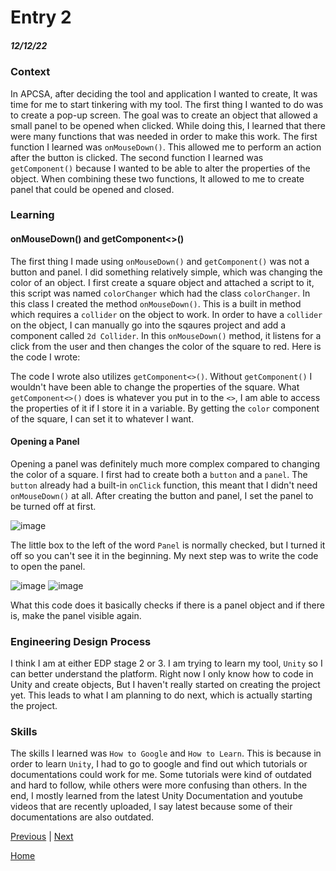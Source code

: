 # Entry 2
##### 12/12/22



### Context

In APCSA, after deciding the tool and application I wanted to create, It was time for me to start tinkering with my tool. The first thing I wanted to do was to create a pop-up screen. The goal was to create an object that allowed a small panel to be opened when clicked. While doing this, I learned that there were many functions that was needed in order to make this work. The first function I learned was `onMouseDown()`. This allowed me to perform an action after the button is clicked. The second function I learned was `getComponent()` because I wanted to be able to alter the properties of the object. When combining these two functions, It allowed to me to create panel that could be opened and closed.

### Learning

#### onMouseDown() and getComponent<>()

The first thing I made using `onMouseDown()` and `getComponent()` was not a button and panel. I did something relatively simple, which was changing the color of an object. I first create a square object and attached a script to it, this script was named `colorChanger` which had the class `colorChanger`. In this class I created the method `onMouseDown()`. This is a built in method which requires a `collider` on the object to work. In order to have a `collider` on the object, I can manually go into the sqaures project and add a component called `2d Collider`. In this `onMouseDown()` method, it listens for a click from the user and then changes the color of the square to red. Here is the code I wrote:


The code I wrote also utilizes `getComponent<>()`. Without `getComponent()` I wouldn't have been able to change the properties of the square. What `getComponent<>()` does is whatever you put in to the `<>`, I am able to access the properties of it if I store it in a variable. By getting the `color` component of the square, I can set it to whatever I want.


#### Opening a Panel

Opening a panel was definitely much more complex compared to changing the color of a square. I first had to create both a `button` and a `panel`. The `button` already had a built-in `onClick` function, this meant that I didn't need `onMouseDown()` at all. After creating the button and panel, I set the panel to be turned off at first.

![image](https://user-images.githubusercontent.com/73479590/208309715-ccfc947b-a269-44af-83fd-a08fb70509a4.png)

The little box to the left of the word `Panel` is normally checked, but I turned it off so you can't see it in the beginning. My next step was to write the code to open the panel.

![image](https://user-images.githubusercontent.com/73479590/208310033-4b18728e-92c3-4793-a8bf-25453112d8fb.png)
![image](https://user-images.githubusercontent.com/73479590/208309997-68a86fa0-0a1c-4bf5-ad9e-384acc5f9eae.png)

What this code does it basically checks if there is a panel object and if there is, make the panel visible again.



### Engineering Design Process

I think I am at either EDP stage 2 or 3. I am trying to learn my tool, `Unity` so I can better understand the platform. Right now I only know how to code in Unity and create objects, But I haven't really started on creating the project yet. This leads to what I am planning to do next, which is actually starting the project. 


### Skills

The skills I learned was `How to Google` and `How to Learn`. This is because in order to learn `Unity`, I had to go to google and find out which tutorials or documentations could work for me. Some tutorials were kind of outdated and hard to follow, while others were more confusing than others. In the end, I mostly learned from the latest Unity Documentation and youtube videos that are recently uploaded, I say latest because some of their documentations are also outdated.




[Previous](entry01.md) | [Next](entry03.md)

[Home](../README.md)
